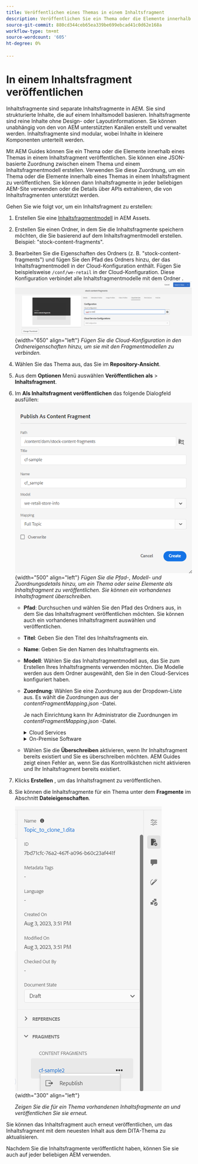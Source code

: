 ```yaml
---
title: Veröffentlichen eines Themas in einem Inhaltsfragment
description: Veröffentlichen Sie ein Thema oder die Elemente innerhalb eines Themas in einem Inhaltsfragment in AEM Handbüchern.  Erfahren Sie, wie Sie die für ein Thema vorhandenen Inhaltsfragmente anzeigen und erneut veröffentlichen können.
source-git-commit: 880cd344ceb65ea339be699ebcad41c0d62e168a
workflow-type: tm+mt
source-wordcount: '605'
ht-degree: 0%

---
```


# In einem Inhaltsfragment veröffentlichen

Inhaltsfragmente sind separate Inhaltsfragmente in AEM. Sie sind strukturierte Inhalte, die auf einem Inhaltsmodell basieren. Inhaltsfragmente sind reine Inhalte ohne Design- oder Layoutinformationen. Sie können unabhängig von den von AEM unterstützten Kanälen erstellt und verwaltet werden. Inhaltsfragmente sind modular, wobei Inhalte in kleinere Komponenten unterteilt werden.

Mit AEM Guides können Sie ein Thema oder die Elemente innerhalb eines Themas in einem Inhaltsfragment veröffentlichen. Sie können eine JSON-basierte Zuordnung zwischen einem Thema und einem Inhaltsfragmentmodell erstellen. Verwenden Sie diese Zuordnung, um ein Thema oder die Elemente innerhalb eines Themas in einem Inhaltsfragment zu veröffentlichen. Sie können dann Inhaltsfragmente in jeder beliebigen AEM-Site verwenden oder die Details über APIs extrahieren, die von Inhaltsfragmenten unterstützt werden.


Gehen Sie wie folgt vor, um ein Inhaltsfragment zu erstellen:

1. Erstellen Sie eine [Inhaltsfragmentmodell](https://experienceleague.adobe.com/docs/experience-manager-65/assets/content-fragments/content-fragments-models.html?lang=de) in AEM Assets.
1. Erstellen Sie einen Ordner, in dem Sie die Inhaltsfragmente speichern möchten, die Sie basierend auf dem Inhaltsfragmentmodell erstellen. Beispiel: &quot;stock-content-fragments&quot;.
1. Bearbeiten Sie die Eigenschaften des Ordners (z. B. &quot;stock-content-fragments&quot;) und fügen Sie den Pfad des Ordners hinzu, der das Inhaltsfragmentmodell in der Cloud-Konfiguration enthält.
Fügen Sie beispielsweise `/conf/we-retail` in der Cloud-Konfiguration. Diese Konfiguration verbindet alle Inhaltsfragmentmodelle mit dem Ordner .\
   ![Cloud-Konfigurationsdetails in den Ordnereigenschaften hinzufügen](images/fragment-folder-cloud-configuration.png){width="650" align="left"}
   *Fügen Sie die Cloud-Konfiguration in den Ordnereigenschaften hinzu, um sie mit den Fragmentmodellen zu verbinden.*
1. Wählen Sie das Thema aus, das Sie im **Repository-Ansicht**.
1. Aus dem **Optionen** Menü auswählen **Veröffentlichen als** > **Inhaltsfragment**.
1. Im **Als Inhaltsfragment veröffentlichen** das folgende Dialogfeld ausfüllen:
   ![Fügen Sie das Fragmentmodell und die Zuordnungsdetails im Dialogfeld Als Inhaltsfragment veröffentlichen hinzu](images/content-fragment-publish.png){width="500" align="left"}
   *Fügen Sie die Pfad-, Modell- und Zuordnungsdetails hinzu, um ein Thema oder seine Elemente als Inhaltsfragment zu veröffentlichen. Sie können ein vorhandenes Inhaltsfragment überschreiben.*

   * **Pfad**: Durchsuchen und wählen Sie den Pfad des Ordners aus, in dem Sie das Inhaltsfragment veröffentlichen möchten. Sie können auch ein vorhandenes Inhaltsfragment auswählen und veröffentlichen.
   * **Titel**: Geben Sie den Titel des Inhaltsfragments ein.
   * **Name**: Geben Sie den Namen des Inhaltsfragments ein.
   * **Modell**: Wählen Sie das Inhaltsfragmentmodell aus, das Sie zum Erstellen Ihres Inhaltsfragments verwenden möchten. Die Modelle werden aus dem Ordner ausgewählt, den Sie in den Cloud-Services konfiguriert haben.
   * **Zuordnung**: Wählen Sie eine Zuordnung aus der Dropdown-Liste aus. Es wählt die Zuordnungen aus der *contentFragmentMapping.json* -Datei.



     Je nach Einrichtung kann Ihr Administrator die Zuordnungen im *contentFragmentMapping.json* -Datei.

     <details>
        <summary>Cloud Services</summary>

     Erfahren Sie mehr über das [Erstellen einer Zuordnung zwischen einem Thema und einem Inhaltsfragment](../cs-install-guide/conf-content-fragment-mapping-cs.md) im Cloud Service-Installations- und Konfigurationshandbuch.
     </details>

     <details>
        <summary> On-Premise Software</summary>

     Erfahren Sie mehr über das [Erstellen einer Zuordnung zwischen einem Thema und einem Inhaltsfragment](../install-guide/conf-content-fragment-mapping.md) im On-Premise-Installations- und Konfigurationshandbuch.

     </details>
   * Wählen Sie die **Überschreiben** aktivieren, wenn Ihr Inhaltsfragment bereits existiert und Sie es überschreiben möchten. AEM Guides zeigt einen Fehler an, wenn Sie das Kontrollkästchen nicht aktivieren und Ihr Inhaltsfragment bereits existiert.
1. Klicks **Erstellen** , um das Inhaltsfragment zu veröffentlichen.
1. Sie können die Inhaltsfragmente für ein Thema unter dem **Fragmente** im Abschnitt **Dateieigenschaften**.

   ![Inhaltsfragmente für ein Thema anzeigen](images/topic-content-fragments.png){width="300" align="left"}

   *Zeigen Sie die für ein Thema vorhandenen Inhaltsfragmente an und veröffentlichen Sie sie erneut.*

Sie können das Inhaltsfragment auch erneut veröffentlichen, um das Inhaltsfragment mit dem neuesten Inhalt aus dem DITA-Thema zu aktualisieren.



Nachdem Sie die Inhaltsfragmente veröffentlicht haben, können Sie sie auch auf jeder beliebigen AEM verwenden.
